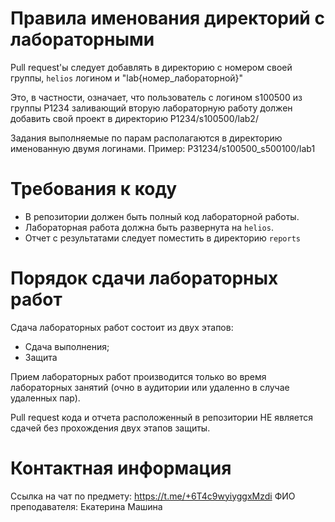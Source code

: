 # Правила именования директорий с лабораторными

Pull request'ы следует добавлять в директорию с номером своей группы, `helios` логином и "lab{номер_лабораторной}"

Это, в частности, означает, что пользователь с логином s100500 из группы P1234 заливающий вторую лабораторную работу должен добавить свой проект в директорию P1234/s100500/lab2/

Задания выполняемые по парам располагаются в директорию именованную двумя логинами. Пример: PЗ1234/s100500_s500100/lab1

# Требования к коду

* В репозитории должен быть полный код лабораторной работы. 
* Лабораторная работа должна быть развернута на `helios`.
* Отчет с результатами следует поместить в директорию `reports`

# Порядок сдачи лабораторных работ
Сдача лабораторных работ состоит из двух этапов:
* Сдача выполнения;
* Защита

Прием лабораторных работ производится только во время лабораторных занятий (очно в аудитории или удаленно в случае удаленных пар). 

Pull request кода и отчета расположенный в репозитории НЕ является сдачей без прохождения двух этапов защиты.

# Контактная информация
Ссылка на чат по предмету: https://t.me/+6T4c9wyiyggxMzdi
ФИО преподавателя: Екатерина Машина

